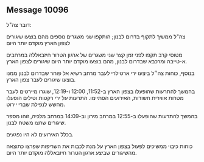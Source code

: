 ## Message 10096

דובר צה"ל:

צה"ל ממשיך לתקוף בדרום לבנון; הותקפו שני משגרים נוספים מהם בוצעו שיגורים לצפון הארץ מוקדם יותר היום

מטוסי קרב תקפו לפני זמן קצר שני משגרים של ארגון הטרור חיזבאללה במרחבים א-טייבה ומרכבא שבדרום לבנון, מהם בוצעו מוקדם יותר היום שיגורים לצפון הארץ.

בנוסף, כוחות צה״ל ביצעו ירי ארטילרי לעבר מרחב רשיא אל פוחר שבדרום לבנון ממנו בוצעו שיגורים לעבר צפון הארץ.

בהמשך להתרעות שהופעלו בצפון הארץ ב-11:52, 12:00 ו-12:19, שוגרו מיירטים לעבר מטרות אווירית חשודות, האירועים הסתיימו.
התרעות על ירי רקטות וטילים הופעלו מחשש לנפילת שברי יירוט. 

בהמשך להתרעות שהופעלו ב-12:55 במרחב מירון וב-14:09 במרחב מלכיה, זוהו מספר שיגורים שחצו משטח לבנון.

בכלל האירועים לא היו נפגעים.

כוחות כיבוי ממשיכים לפעול בצפון הארץ על מנת לכבות את השריפות שפרצו כתוצאה מהשיגורים שביצע ארגון הטרור חיזבאללה מוקדם יותר היום.

